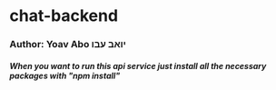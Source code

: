 # chat-backend
### Author: Yoav Abo יואב עבו
##### When you want to run this api service just install all the necessary packages with "npm install"